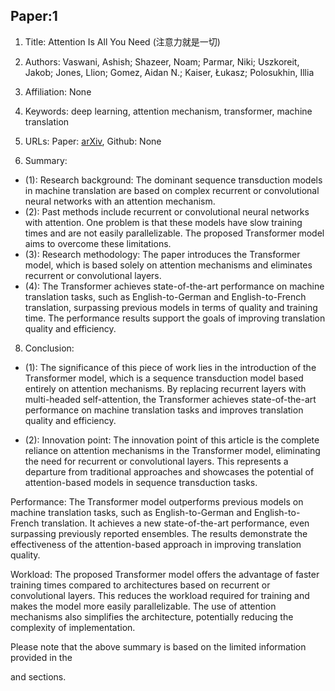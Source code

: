 ## Paper:1




1. Title: Attention Is All You Need (注意力就是一切)

2. Authors: Vaswani, Ashish; Shazeer, Noam; Parmar, Niki; Uszkoreit, Jakob; Jones, Llion; Gomez, Aidan N.; Kaiser, Łukasz; Polosukhin, Illia

3. Affiliation: None

4. Keywords: deep learning, attention mechanism, transformer, machine translation

5. URLs: Paper: [arXiv](https://arxiv.org/abs/1706.03762), Github: None

6. Summary:
  - (1): Research background: The dominant sequence transduction models in machine translation are based on complex recurrent or convolutional neural networks with an attention mechanism.
  - (2): Past methods include recurrent or convolutional neural networks with attention. One problem is that these models have slow training times and are not easily parallelizable. The proposed Transformer model aims to overcome these limitations.
  - (3): Research methodology: The paper introduces the Transformer model, which is based solely on attention mechanisms and eliminates recurrent or convolutional layers.
  - (4): The Transformer achieves state-of-the-art performance on machine translation tasks, such as English-to-German and English-to-French translation, surpassing previous models in terms of quality and training time. The performance results support the goals of improving translation quality and efficiency.





8. Conclusion:

- (1): The significance of this piece of work lies in the introduction of the Transformer model, which is a sequence transduction model based entirely on attention mechanisms. By replacing recurrent layers with multi-headed self-attention, the Transformer achieves state-of-the-art performance on machine translation tasks and improves translation quality and efficiency.

- (2): Innovation point: The innovation point of this article is the complete reliance on attention mechanisms in the Transformer model, eliminating the need for recurrent or convolutional layers. This represents a departure from traditional approaches and showcases the potential of attention-based models in sequence transduction tasks.

Performance: The Transformer model outperforms previous models on machine translation tasks, such as English-to-German and English-to-French translation. It achieves a new state-of-the-art performance, even surpassing previously reported ensembles. The results demonstrate the effectiveness of the attention-based approach in improving translation quality.

Workload: The proposed Transformer model offers the advantage of faster training times compared to architectures based on recurrent or convolutional layers. This reduces the workload required for training and makes the model more easily parallelizable. The use of attention mechanisms also simplifies the architecture, potentially reducing the complexity of implementation.

Please note that the above summary is based on the limited information provided in the <summary> and <conclusion> sections.




